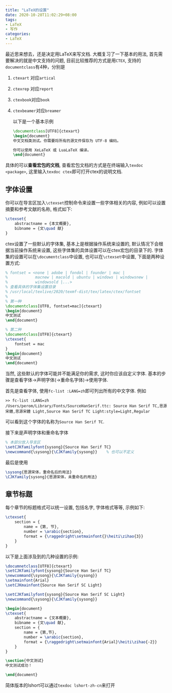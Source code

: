 ```yaml
---
title: "LaTeX的设置"
date: 2020-10-28T11:02:29+08:00
tags:
- LaTeX
- 写作
categories:
- LaTeX
---
```


最近思来想去，还是决定用LaTeX来写文档. 大概复习了一下基本的用法, 首先需要解决的就是中文支持的问题, 目前比较推荐的方式是用`CTEX`, 支持的`documentclass`有4种，分别是

1. `ctexart` 对应`artical`

2. `ctexrep` 对应`report`

3. `ctexbook`对应`book`

4. `ctexbeamer`对应`breamer`

   以下是一个基本示例

   ```latex
   \documentclass[UTF8]{ctexart}
   \begin{document}
   中文文档类测试。你需要将所有的源文件保存为 UTF-8 编码。
   
   你可以使用 XeLaTeX 或 LuaLaTeX 编译。
   \end{document}
   ```

具体的可以**查看宏包的文档**, 查看宏包文档的方式是在终端输入`texdoc  <package>`, 这里输入`texdoc ctex`即可打开ctex的说明文档. 

## 字体设置

你可以在导言区加入`\ctexset`控制命令来设置一些字体相关的内容, 例如可以设置摘要和参考文献的名称, 格式如下:

```latex
\ctexset{
    abstractname = {本文概要},
    bibname = {文\quad 献}
}
```

ctex设置了一些默认的字体集, 基本上是根据操作系统来设置的, 默认情况下会根据当前操作系统来设置, 这些字体集的具体设置可以在ctex宏包的目录下的. 字体集的设置可以在`\documentclass`中设置, 也可以在`\ctexset`中设置, 下面是两种设置方式:

```latex
% fontset = <none | adobe | fondol | founder | mac |
%            macnew | macold | ubuntu | windows | windowsnew |
%            windowsold |...>
% 查看具体的字体集设置目录
% /usr/local/texlive/2020/texmf-dist/tex/latex/ctex/fontset
%
% 第一种
\documentclass[UTF8, fontset=mac]{ctexart}
\begin{document}
中文测试
\end{document}

% 第二种
\documentclass[UTF8]{ctexart}
\ctexset{
    fontset = mac
}
\begin{document}
中文测试
\end{document}
```

当然, 这些默认的字体可能并不能满足你的需求, 这时你应该自定义字体. 基本的步骤是查看字体->声明字体(->重命名字体)->使用字体. 

首先是查看字体, 使用`fc-list :LANG=zh`即可列出所有的中文字体. 例如

```shell
>> fc-list :LANG=zh
/Users/perom/Library/Fonts/SourceHanSerif.ttc: Source Han Serif TC,思源宋體,思源宋體 Light,Source Han Serif TC Light:style=Light,Regular
```

可以看到这个字体的名称为`Source Han Serif TC`.

接下来是声明字体和重命名字体

```latex
% 本部分放入导言区
\setCJKfamilyfont{sysong}{Source Han Serif TC}
\newcommand{\sysong}{\CJKfamily{sysong}}    % 也可以不定义
```

最后是使用

```latex
\sysong{思源宋体，重命名后的用法}
\CJKfamily{sysong}{思源宋体，未重命名的用法}
```

## 章节标题

每个章节的标题格式可以统一设置, 包括名字, 字体格式等等, 示例如下:

```latex
\ctexset{
    section = {
        name = {第, 节},
        number = \arabic{section},
        format = {\raggedright\setmainfont{}\heiti\zihao{3}}
    }
}
```

以下是上面涉及到的几种设置的示例:

```latex
\documnetclass[UTF8]{ctexart}
\setCJKfamilyfont{sysong}{Source Han Serif TC}
\newcommand{\sysong}{\CJKfamily{sysong}}
\setmainfont{Arial}
\setCJKmainfont{Source Han Serif SC Light}

\setCJKfamilyfont{sysong}{Source Han Serif SC Light}
\newcommand{\sysong}{\CJKfamily{sysong}}

\begin{document}
\ctexset{
    abstractname = {文本概要},
    bibname = {文\quad 献},
    section = {
        name = {第,节},
        number = \arabic{section},
        format = {\raggedright\setmainfont{Arial}\heiti\zihao{-2}}
    }
}

\section{中文测试}
中文测试成功！

\end{document}

```

简体版本的lshort可以通过`texdoc lshort-zh-cn`来打开


